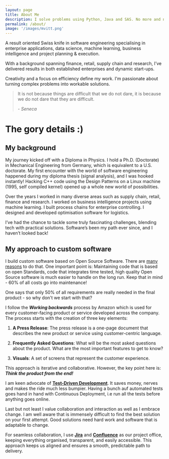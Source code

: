 ```yaml
---
layout: page
title: About Me
description: I solve problems using Python, Java and SAS. No more and no less.
permalink: /about/
image: '/images/mvitt.png'
---
```

A result oriented Swiss knife in software engineering specialising in enterprise applications, data science, machine learning, business intelligence and project planning & execution.  

With a background spanning finance, retail, supply chain and research, I’ve delivered results in both established enterprises and dynamic start-ups.  
  
Creativity and a focus on efficiency define my work. I'm passionate about turning complex problems into workable solutions.

> It is not because things are difficult that we do not dare, it is because we do not dare that they are difficult. 
> 
> <cite>- Seneca</cite>

# The gory details :)

## My background

My journey kicked off with a Diploma in Physics. I hold a Ph.D. (Doctorate) in Mechanical Engineering from Germany, which is equivalent to a U.S. doctorate. My first encounter with the world of software engineering happened during my diploma thesis (signal analysis), and I was hooked instantly! Hacking C++ code using the Design Patterns on a Linux machine (1995, self compiled kernel) opened up a whole new world of possibilities.

Over the years I worked in many diverse areas such as supply chain, retail, finance and research. I worked on business intelligence projects using machine learning. I built process chains for enterprise controlling. I designed and developed optimisation software for logistics. 

I’ve had the chance to tackle some truly fascinating challenges, blending tech with practical solutions. Software’s been my path ever since, and I haven’t looked back!

## My approach to custom software

I build custom software based on Open Source Software. There are [many reasons](/posts/why-the-use-of-open-source-is-beneficial) to do that.
One important point is: Maintaining code that is based on open Standards, code that integrates time tested, high quality Open Source software is much easier to handle on the long run. Keep that in mind - 60% of all costs go into maintenance!

One says that only 50% of all requirements are really needed in the final product -  so why don't we start with that?

I follow the ***Working backwards*** process by Amazon which is used for every customer-facing product or service developed across the company.  The process starts with the creation of three key elements:

1. **A Press Release**: The press release is a one-page document that describes the new product or service using customer-centric language. 

2. **Frequently Asked Questions**: What will be the most asked questions about the product. What are the most important features to get to know?
    
3. **Visuals**: A set of screens that represent the customer experience. 

This approach is iterative and collaborative. However, the key point here is: _**Think the product from the end!**_

I am keen advocate of **[Test-Driven Development](https://en.wikipedia.org/wiki/Test-driven_development)**. It saves money, nerves and makes the ride much less bumpier. Having a bunch auf automated tests goes hand in hand with Continuous Deployment, i.e run all the tests before anything goes online.

Last but not least I value collaboration and interaction as well as I embrace change. I am well aware that is immensely difficult to find the best solution on your first attempt. Good solutions need hard work and software that is adaptable to change.

For seamless collaboration, I use **[Jira](https://jira.atlassian.com)** and **[Confluence](https://confluence.atlassian.com)** as our project office, keeping everything organised, transparent, and easily accessible. This approach keeps us aligned and ensures a smooth, predictable path to delivery.






<!--In the realm of mobile development, I thrive on turning ideas into functional and aesthetically pleasing applications. From concept to deployment, I am dedicated to delivering mobile solutions that seamlessly integrate with users' lives.

<div class="gallery-box">
  <div class="gallery">
    <img src="/images/01-2.jpg" loading="lazy" alt="Author">
    <img src="/images/01-3.jpg" loading="lazy" alt="Author">
  </div>
  <em>Photo by <a href="https://www.pexels.com/@david-garrison-1128051/" target="_blank">David Garrison</a> on <a href="https://www.pexels.com/" target="_blank">Pexels</a></em>
</div>

I believe in the power of technology to enrich lives. Whether it's through creating captivating mobile apps or designing user-centric interfaces, I aim to make a positive impact on how people engage with the digital world.

## Let's Create Together

Whether you're looking to enhance the user experience of your digital platform or bring a groundbreaking mobile app to life, I'm here to collaborate and innovate. Let's embark on a journey to transform ideas into exceptional digital experiences.

Feel free to reach out, and let's turn your vision into a digital reality!
-->